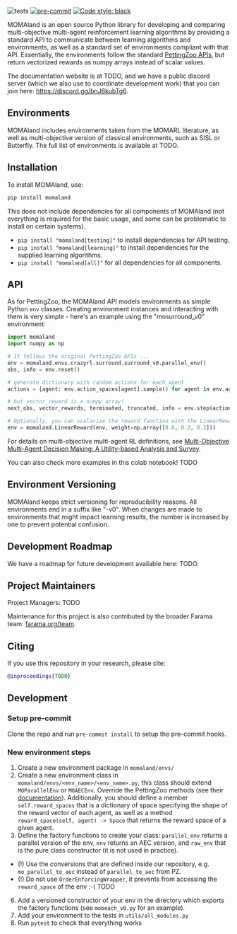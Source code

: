 ![tests](https://github.com/rradules/momaland/workflows/Python%20tests/badge.svg)
[![pre-commit](https://img.shields.io/badge/pre--commit-enabled-brightgreen?logo=pre-commit&logoColor=white)](https://pre-commit.com/)
[![Code style: black](https://img.shields.io/badge/code%20style-black-000000.svg)](https://github.com/psf/black)

<!-- start elevator-pitch -->
MOMAland is an open source Python library for developing and comparing multi-objective multi-agent reinforcement learning algorithms by providing a standard API to communicate between learning algorithms and environments, as well as a standard set of environments compliant with that API. Essentially, the environments follow the standard [PettingZoo APIs](https://github.com/Farama-Foundation/PettingZoo), but return vectorized rewards as numpy arrays instead of scalar values.

The documentation website is at TODO, and we have a public discord server (which we also use to coordinate development work) that you can join here: https://discord.gg/bnJ6kubTg6.
<!-- end elevator-pitch -->

## Environments
MOMAland includes environments taken from the MOMARL literature, as well as multi-objective version of classical environments, such as SISL or Butterfly.
The full list of environments is available at TODO.

## Installation
<!-- start install -->
To install MOMAland, use:
```bash
pip install momaland
```
This does not include dependencies for all components of MOMAland (not everything is required for the basic usage, and some can be problematic to install on certain systems).
- `pip install "momaland[testing]"` to install dependencies for API testing.
- `pip install "momaland[learning]"` to install dependencies for the supplied learning algorithms.
- `pip install "momaland[all]"` for all dependencies for all components.
<!-- end install -->

## API
<!-- start snippet-usage -->
As for PettingZoo, the MOMAland API models environments as simple Python `env` classes. Creating environment instances and interacting with them is very simple - here's an example using the "mosurround_v0" environment:

```python
import momaland
import numpy as np

# It follows the original PettingZoo APIs ...
env = momaland.envs.crazyrl.surround.surround_v0.parallel_env()
obs, info = env.reset()

# generate dictionary with random actions for each agent
actions = {agent: env.action_spaces[agent].sample() for agent in env.agents}

# but vector_reward is a numpy array!
next_obs, vector_rewards, terminated, truncated, info = env.step(actions)

# Optionally, you can scalarize the reward function with the LinearReward wrapper to fall back to the original PZ API
env = momaland.LinearReward(env, weight=np.array([0.6, 0.2, 0.2]))
```

For details on multi-objective multi-agent RL definitions, see [Multi-Objective Multi-Agent Decision Making: A Utility-based Analysis and Survey](https://arxiv.org/abs/1909.02964).

You can also check more examples in this colab notebook! TODO
<!-- end snippet-usage -->

## Environment Versioning
MOMAland keeps strict versioning for reproducibility reasons. All environments end in a suffix like "-v0".  When changes are made to environments that might impact learning results, the number is increased by one to prevent potential confusion.

## Development Roadmap
We have a roadmap for future development available here: TODO.

## Project Maintainers
Project Managers:  TODO

Maintenance for this project is also contributed by the broader Farama team: [farama.org/team](https://farama.org/team).

## Citing
<!-- start citation -->
If you use this repository in your research, please cite:
```bibtex
@inproceedings{TODO}
```
<!-- end citation -->

## Development
### Setup pre-commit
Clone the repo and run `pre-commit install` to setup the pre-commit hooks.

<!-- start custom_env -->
### New environment steps
1. Create a new environment package in `momaland/envs/`
2. Create a new environment class in `momaland/envs/<env_name>/<env_name>.py`, this class should extend `MOParallelEnv` or `MOAECEnv`. Override the PettingZoo methods (see their [documentation](https://pettingzoo.farama.org/api/aec/)). Additionally, you should define a member `self.reward_spaces` that is a dictionary of space specifying the shape of the reward vector of each agent, as well as a method `reward_space(self, agent) -> Space` that returns the reward space of a given agent.
3. Define the factory functions to create your class: `parallel_env` returns a parallel version of the env, `env` returns an AEC version, and `raw_env` that is the pure class constructor (it is not used in practice).
- (!) Use the conversions that are defined inside our repository, e.g. `mo_parallel_to_aec` instead of `parallel_to_aec` from PZ.
- (!) Do not use `OrderEnforcingWrapper`, it prevents from accessing the `reward_space` of the env :-( TODO
6. Add a versioned constructor of your env in the directory which exports the factory functions (see `mobeach_v0.py` for an example).
7. Add your environment to the tests in `utils/all_modules.py`
8. Run `pytest` to check that everything works
<!-- end custom_env -->
